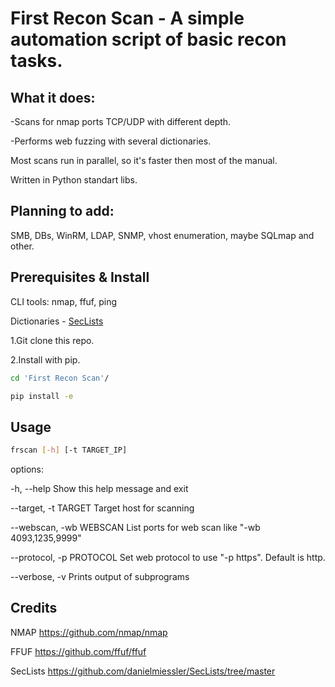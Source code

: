 # First Recon Scan - A simple automation script of basic recon tasks.

## What it does:
-Scans for nmap ports TCP/UDP with different depth.

-Performs web fuzzing with several dictionaries.

Most scans run in parallel, so it's faster then most of the manual.

Written in Python standart libs.

## Planning to add:
SMB, DBs, WinRM, LDAP, SNMP, vhost enumeration, maybe SQLmap and other.

## Prerequisites & Install
CLI tools: nmap, ffuf, ping

Dictionaries - [SecLists](https://github.com/danielmiessler/SecLists/tree/master)

1.Git clone this repo.

2.Install with pip.
```bash
cd 'First Recon Scan'/

pip install -e
```

## Usage
```bash
frscan [-h] [-t TARGET_IP]
```

options:

-h, --help                Show this help message and exit

--target, -t TARGET       Target host for scanning

--webscan, -wb WEBSCAN    List ports for web scan like "-wb 4093,1235,9999"

--protocol, -p PROTOCOL   Set web protocol to use "-p https". Default is http.

--verbose, -v             Prints output of subprograms

## Credits
NMAP https://github.com/nmap/nmap

FFUF https://github.com/ffuf/ffuf

SecLists https://github.com/danielmiessler/SecLists/tree/master
